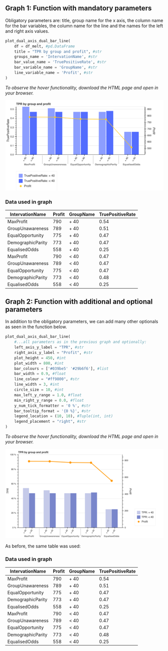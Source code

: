 ## Graph 1: Function with mandatory parameters

Obligatory parameters are: title, group name for the x axis, the column name for the bar variables, the column name for the line and the names for the left and right axis values.

```python
plot_dual_axis_dual_bar_line(
    df = df_melt, #pd.DataFrame
    title = "TPR by group and profit", #str
    groups_name = 'IntervationName', #str
    bar_value_name = 'TruePositiveRate', #str
    bar_variable_name = 'GroupName', #str
    line_variable_name = 'Profit', #str
)
```

_To observe the hover functionality, download the HTML page and open in your browser._

![dual_axis_multiple_bar_line_chart_basic text](../static/images/dual_axis_multiple_bar_line_chart_basic.png)

### Data used in graph

| IntervationName   |   Profit | GroupName   |   TruePositiveRate |
|-------------------|----------|-------------|--------------------|
| MaxProfit         |      790 | + 40        |               0.54 |
| GroupUnawareness  |      789 | + 40        |               0.51 |
| EqualOpportunity  |      775 | + 40        |               0.47 |
| DemographicParity |      773 | + 40        |               0.47 |
| EqualisedOdds     |      558 | + 40        |               0.25 |
| MaxProfit         |      790 | < 40        |               0.47 |
| GroupUnawareness  |      789 | < 40        |               0.47 |
| EqualOpportunity  |      775 | < 40        |               0.47 |
| DemographicParity |      773 | < 40        |               0.48 |
| EqualisedOdds     |      558 | < 40        |               0.25 |


## Graph 2: Function with additional and optional parameters

In addition to the obligatory parameters, we can add many other optionals as seen in the function below.
```python
plot_dual_axis_dual_bar_line(
    #...all parameters as in the previous graph and optionally:
    left_axis_y_label = "TPR", #str
    right_axis_y_label = "Profit", #str
    plot_height = 450, #int
    plot_width = 800, #int
    bar_colours = ['#039be5' '#29b6f6'], #list
    bar_width = 0.9, #float
    line_colour = "#ff9800", #str
    line_width = 3, #int
    circle_size = 10, #int
    max_left_y_range = 1.0, #float
    min_right_y_range = 0.0, #float
    y_num_tick_formatter = '0 %', #str
    bar_tooltip_format = '{0 %}', #str
    legend_location = (10, 10), #Tuple(int, int)
    legend_placement = "right", #str
)
```
_To observe the hover functionality, download the HTML page and open in your browser._

![dual_axis_multiple_bar_line_chart_extended](../static/images/dual_axis_multiple_bar_line_chart_extended.png)

As before, the same table was used:

### Data used in graph


| IntervationName   |   Profit | GroupName   |   TruePositiveRate |
|-------------------|----------|-------------|--------------------|
| MaxProfit         |      790 | + 40        |               0.54 |
| GroupUnawareness  |      789 | + 40        |               0.51 |
| EqualOpportunity  |      775 | + 40        |               0.47 |
| DemographicParity |      773 | + 40        |               0.47 |
| EqualisedOdds     |      558 | + 40        |               0.25 |
| MaxProfit         |      790 | < 40        |               0.47 |
| GroupUnawareness  |      789 | < 40        |               0.47 |
| EqualOpportunity  |      775 | < 40        |               0.47 |
| DemographicParity |      773 | < 40        |               0.48 |
| EqualisedOdds     |      558 | < 40        |               0.25 |


